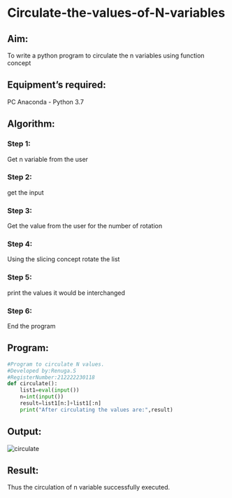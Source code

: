 # Circulate-the-values-of-N-variables

## Aim:

To write a python program to circulate the n variables using function concept

## Equipment’s required:

PC
Anaconda - Python 3.7

## Algorithm: 

### Step 1: 

Get n variable from the user

### Step 2: 
get the input

### Step 3: 
Get the value from the user for the number of rotation

### Step 4: 
Using the slicing concept rotate the list

### Step 5: 
print the values it would be interchanged

### Step 6: 

End the program

## Program:
```python
#Program to circulate N values.
#Developed by:Renuga.S 
#RegisterNumber:212222230118
def circulate():
    list1=eval(input())
    n=int(input())
    result=list1[n:]+list1[:n]
    print("After circulating the values are:",result)
```
## Output:



![circulate](https://user-images.githubusercontent.com/119292258/226090075-ebdea0f3-eb3b-4b55-a883-617fc3815450.png)



## Result:
Thus the circulation of n variable successfully executed.
